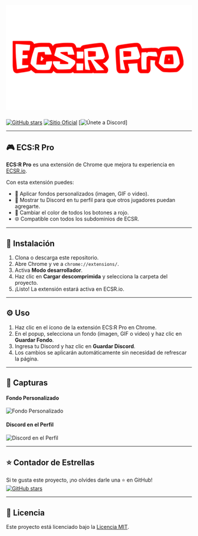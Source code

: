 # ![ECS:R Pro](https://raw.githubusercontent.com/printhelloworldasdas/ECSR-Pro/main/assets/header.png)

[![GitHub stars](https://img.shields.io/github/stars/printhelloworldasdas/ECSR-Pro?style=social)](https://github.com/printhelloworldasdas/ECSR-Pro/stargazers)
[![Sitio Oficial](https://img.shields.io/badge/Sitio%20Oficial-ECSR.io-blue?style=for-the-badge&logo=google-chrome)](https://ecsr.io)
[![Únete a Discord](https://img.shields.io/badge/Discord-Únete%20Ahora-7289DA?style=for-the-badge&logo=discord)]

---

## 🎮 ECS:R Pro

**ECS:R Pro** es una extensión de Chrome que mejora tu experiencia en [ECSR.io](https://ecsr.io).  

Con esta extensión puedes:  
- 🎨 Aplicar fondos personalizados (imagen, GIF o video).  
- 🤝 Mostrar tu Discord en tu perfil para que otros jugadores puedan agregarte.  
- 🔴 Cambiar el color de todos los botones a rojo.  
- 🌐 Compatible con todos los subdominios de ECSR.  

---

## 💾 Instalación

1. Clona o descarga este repositorio.  
2. Abre Chrome y ve a `chrome://extensions/`.  
3. Activa **Modo desarrollador**.  
4. Haz clic en **Cargar descomprimida** y selecciona la carpeta del proyecto.  
5. ¡Listo! La extensión estará activa en ECSR.io.

---

## ⚙️ Uso

1. Haz clic en el ícono de la extensión ECS:R Pro en Chrome.  
2. En el popup, selecciona un fondo (imagen, GIF o video) y haz clic en **Guardar Fondo**.  
3. Ingresa tu Discord y haz clic en **Guardar Discord**.  
4. Los cambios se aplicarán automáticamente sin necesidad de refrescar la página.  

---

## 📸 Capturas

#### Fondo Personalizado
![Fondo Personalizado](https://raw.githubusercontent.com/printhelloworldasdas/ECSR-Pro/main/assets/screenshot1.png)

#### Discord en el Perfil
![Discord en el Perfil](https://raw.githubusercontent.com/printhelloworldasdas/ECSR-Pro/main/assets/screenshot2.png)

---

## ⭐ Contador de Estrellas

Si te gusta este proyecto, ¡no olvides darle una ⭐ en GitHub!  
[![GitHub stars](https://img.shields.io/github/stars/printhelloworldasdas/ECSR-Pro?style=social)](https://github.com/printhelloworldasdas/ECSR-Pro/stargazers)

---

## 📄 Licencia

Este proyecto está licenciado bajo la [Licencia MIT](LICENSE).
